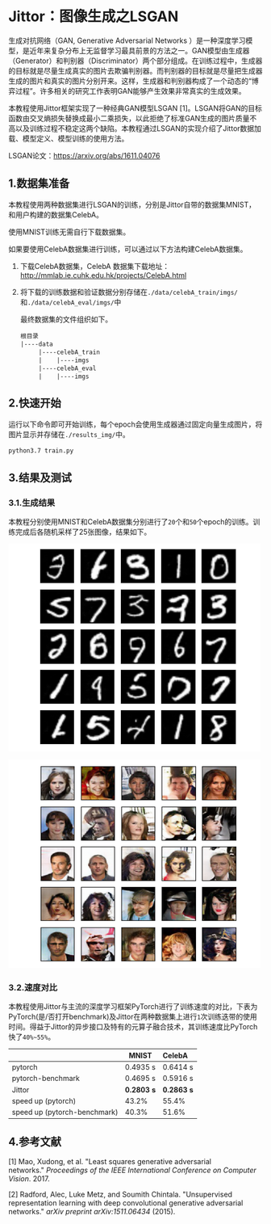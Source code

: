 # Jittor：图像生成之LSGAN

生成对抗网络（GAN, Generative Adversarial Networks ）是一种深度学习模型，是近年来复杂分布上无监督学习最具前景的方法之一。GAN模型由生成器（Generator）和判别器（Discriminator）两个部分组成。在训练过程中，生成器的目标就是尽量生成真实的图片去欺骗判别器。而判别器的目标就是尽量把生成器生成的图片和真实的图片分别开来。这样，生成器和判别器构成了一个动态的“博弈过程”。许多相关的研究工作表明GAN能够产生效果非常真实的生成效果。

本教程使用Jittor框架实现了一种经典GAN模型LSGAN [1]。LSGAN将GAN的目标函数由交叉熵损失替换成最小二乘损失，以此拒绝了标准GAN生成的图片质量不高以及训练过程不稳定这两个缺陷。本教程通过LSGAN的实现介绍了Jittor数据加载、模型定义、模型训练的使用方法。

LSGAN论文：https://arxiv.org/abs/1611.04076



## 1.数据集准备

本教程使用两种数据集进行LSGAN的训练，分别是Jittor自带的数据集MNIST，和用户构建的数据集CelebA。

使用MNIST训练无需自行下载数据集。

如果要使用CelebA数据集进行训练，可以通过以下方法构建CelebA数据集。

1. 下载CelebA数据集，CelebA 数据集下载地址： <http://mmlab.ie.cuhk.edu.hk/projects/CelebA.html>

2. 将下载的训练数据和验证数据分别存储在`./data/celebA_train/imgs/`和`./data/celebA_eval/imgs/`中

   最终数据集的文件组织如下。

   ```
   根目录
   |----data
        |----celebA_train
        |    |----imgs
        |----celebA_eval
        |    |----imgs
   ```



## 2.快速开始

运行以下命令即可开始训练，每个epoch会使用生成器通过固定向量生成图片，将图片显示并存储在`./results_img/`中。

```cmd
python3.7 train.py
```



## 3.结果及测试

### 3.1.生成结果

本教程分别使用MNIST和CelebA数据集分别进行了`20`个和`50`个epoch的训练。训练完成后各随机采样了25张图像，结果如下。

![mnist](./mnist.png)

![celeba](./celeba.png)

### 3.2.速度对比

本教程使用Jittor与主流的深度学习框架PyTorch进行了训练速度的对比，下表为PyTorch(是/否打开benchmark)及Jittor在两种数据集上进行`1`次训练迭带的使用时间。得益于Jittor的异步接口及特有的元算子融合技术，其训练速度比PyTorch快了`40%~55%`。

|                              | MNIST        | CelebA       |
| ---------------------------- | ------------ | :----------- |
| pytorch                      | 0.4935 s     | 0.6414 s     |
| pytorch-benchmark            | 0.4695 s     | 0.5916 s     |
| Jittor                       | **0.2803 s** | **0.2863 s** |
| speed up (pytorch)           | 43.2%        | 55.4%        |
| speed up (pytorch-benchmark) | 40.3%        | 51.6%        |



## 4.参考文献

[1] Mao, Xudong, et al. "Least squares generative adversarial networks." *Proceedings of the IEEE International Conference on Computer Vision*. 2017.

[2] Radford, Alec, Luke Metz, and Soumith Chintala. "Unsupervised representation learning with deep convolutional generative adversarial networks." *arXiv preprint arXiv:1511.06434* (2015).